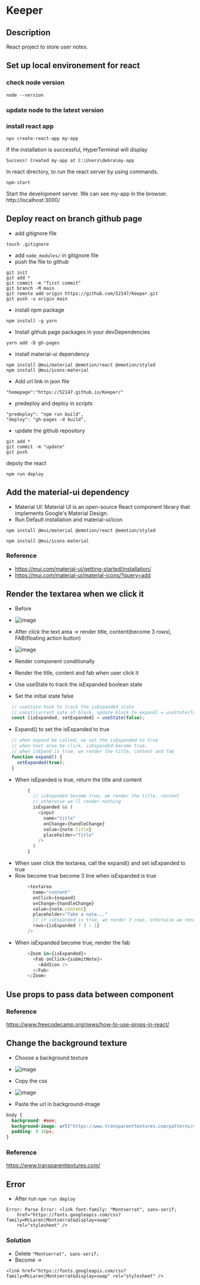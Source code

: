 # Keeper
## Description
React project to store user notes.

## Set up local environement for react

### check node version
```
node --version
```
### update node to the latest version

### install react app
```
npx create-react-app my-app
```
If the installation is successful, HyperTerminal will display
```
Success! Created my-app at C:\Users\debra\my-app
```
In react directory, to run the react server by using commands.
```
npm-start
```
Start the development server.
We can see my-app in the browser. http://localhost:3000/

## Deploy react on branch github page 


- add gitignore file
```
touch .gitignore
```
- add `node_modules/` in gitignore file
- push the file to github
```
git init
git add *
git commit -m "first commit"
git branch -M main
git remote add origin https://github.com/52147/Keeper.git
git push -u origin main
```
- install npm package
```
npm install -g yarn
```
- Install github page packages in your devDependencies
```
yarn add -D gh-pages
```
- install material-ui dependency
```
npm install @mui/material @emotion/react @emotion/styled
npm install @mui/icons-material
```

- Add url link in json file
```
"homepage":"https://52147.github.io/Keeper/"
```
- predeploy and deploy in scripts
```
"predeploy": "npm run build",
"deploy": "gh-pages -d build",
```

- update the github repository
```
git add *
git commit -m "update"
git push
```
depoly the react
```
npm run deploy
```
## Add the material-ui dependency
- Material UI: Material UI is an open-source React component library that implements Google's Material Design.
- Run Default installation and material-ui/icon
```
npm install @mui/material @emotion/react @emotion/styled
```

```
npm install @mui/icons-material
```
### Reference
- https://mui.com/material-ui/getting-started/installation/
- https://mui.com/material-ui/material-icons/?query=add

## Render the textarea when we click it

- Before
- ![image](https://user-images.githubusercontent.com/79159894/200115152-b668d703-f557-4bb7-930b-921bf3fe7780.png)
- After click the text area -> render title, content(become 3 rows), FAB(floating action button)

- ![image](https://user-images.githubusercontent.com/79159894/200115176-0abefad4-b6f5-4994-8dd6-24310468ba66.png)

- Render component conditionally
- Render the title, content and fab when user click it
- Use useState to track the isExpanded boolean state
- Set the initial state false 
```javascript
  // useState hook to track the isExpanded state
  // const[current sate of block, update block to expand] = useState(false);
  const [isExpanded, setExpanded] = useState(false);
```
- Expand() to set the isExpanded to true
```javascript
  // when expand be called, we set the isExpanded to true
  // when text area be click, isExpanded become true.
  // when isEpand is true, we render the title, content and fab
  function expand() {
    setExpanded(true);
  }
```
- When isEpanded is true, return the title and content 
```javascript
        {
          // isExpanded become true, we render the title, content
          // otherwise we'll render nothing
          isExpanded && (
            <input
              name="title"
              onChange={handleChange}
              value={note.title}
              placeholder="Title"
            />
          )
        }
```
- When user click the textarea, call the expand() and set isExpanded to true
- Row become true become 3 line when isExpanded is true
```javascript
        <textarea
          name="content"
          onClick={expand}
          onChange={handleChange}
          value={note.content}
          placeholder="Take a note..."
          // if isExpanded is true, we render 3 rows, otherwise we render 1 row
          rows={isExpanded ? 3 : 1}
        />
```
- When isExpanded become true, render the fab
```javascript
        <Zoom in={isExpanded}>
          <Fab onClick={submitNote}>
            <AddIcon />
          </Fab>
        </Zoom>
```

## Use props to pass data between component

### Reference
https://www.freecodecamp.org/news/how-to-use-props-in-react/


## Change the background texture

- Choose a background texture
- ![image](https://user-images.githubusercontent.com/79159894/200110697-8e9d39a9-1f3f-4703-bbaf-56093fcbfff5.png)

- Copy the css
- ![image](https://user-images.githubusercontent.com/79159894/200110658-308280d9-652e-424f-a128-037f8b2841f1.png)
- Paste the url in background-image
```css
body {
  background: #eee;
  background-image: url("https://www.transparenttextures.com/patterns/cubes.png");
  padding: 0 16px;
}
```
### Reference
https://www.transparenttextures.com/
## Error
- After run `npm run deploy`
```
Error: Parse Error: <link font-family: "Montserrat", sans-serif;
    href="https://fonts.googleapis.com/css?family=McLaren|Montserrat&display=swap"
    rel="stylesheet" />
```   
### Solution
- Delete `"Montserrat", sans-serif;`
- Become ->
```
<link href="https://fonts.googleapis.com/css?family=McLaren|Montserrat&display=swap" rel="stylesheet" />
```

